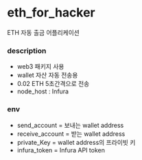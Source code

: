 # eth_for_hacker
ETH 자동 출금 어플리케이션

### description
- web3 패키지 사용
- wallet 자산 자동 전송용
- 0.02 ETH 5초간격으로 전송
- node_host : Infura

### env
- send_account = 보내는 wallet address
- receive_account = 받는 wallet address
- private_Key = wallet address의 프라이빗 키
- infura_token = Infura API token
